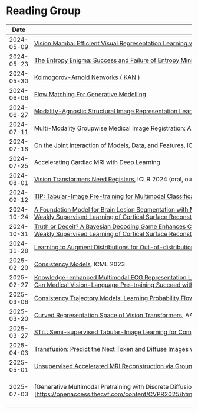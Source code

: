 # Reading Group

| Date        | Topic       | Presentation|
|-------------|-------------|-------------|
| 2024-05-09     | [Vision Mamba: Efficient Visual Representation Learning with Bidirectional State Space Model][1], ICML 2024 (poster) | [slides][2] |
| 2024-05-23     | [The Entropy Enigma: Success and Failure of Entropy Minimization][3], ICML 2024 (poster)  | [slides][4]       |
| 2024-05-30     | [Kolmogorov-Arnold Networks ( KAN )][5]  | [slides][6]       |
| 2024-06-06     | [Flow Matching For Generative Modelling][7]  | [slides][8]       |
| 2024-06-27     | [Modality-Agnostic Structural Image Representation Learning for Deformable Multi-Modality Medical Image Registration][9], CVPR 2024 | [slides][10]  |
| 2024-07-11     | Multi-Modality Groupwise Medical Image Registration: A Generative Perspective | [slides][11]  |
| 2024-07-18     | [On the Joint Interaction of Models, Data, and Features][12], ICLR 2024 (oral)   | [slides][13]  |
| 2024-07-25      | Accelerating Cardiac MRI with Deep Learning  |  [slides][14]   |
| 2024-08-01      | [Vision Transformers Need Registers][15], ICLR 2024 (oral, outstanding paper)     |  [slides_1][16], [slides][17]   |
| 2024-09-12     | [TIP: Tabular-Image Pre-training for Multimodal Classification with Incomplete Data][18], ECCV 2024  | [slides][19]   |
| 2024-10-24     | [A Foundation Model for Brain Lesion Segmentation with Mixture of Modality Experts][20], MICCAI 2024 <br> [Weakly Supervised Learning of Cortical Surface Reconstruction from Segmentations][22], MICCAI 2024 | [slides][21], [slides][23]  |
| 2024-10-31     |  [Truth or Deceit? A Bayesian Decoding Game Enhances Consistency and Reliability][24] <br> [Weakly Supervised Learning of Cortical Surface Reconstruction from Segmentations][25], BMCV 2024 | [slides][26], [slides][27] |
| 2024-11-28     |  [Learning to Augment Distributions for Out-of-distribution Detection][28]| [slides][29]   |
| 2025-02-20     | [Consistency Models][30], ICML 2023  |  [slides][31]   |
| 2025-02-27     | [Knowledge-enhanced Multimodal ECG Representation Learning with Arbitrary-Lead Inputs][32], ACL 2025 submission <br> [Can Medical Vision-Language Pre-training Succeed with Purely Synthetic Data?][33], ACL 2025 submission | [slides][34]   |
| 2025-03-06     | [Consistency Trajectory Models: Learning Probability Flow ODE Trajectory of Diffusion](https://arxiv.org/abs/2310.02279), ICLR 2024  | [slides](https://github.com/siyi-wind/BioMedIA-ReadingGroup/blob/main/slides/2025_03_06_Consistency_Trejectory_Models.pdf)  |
| 2025-03-20     | [Curved Representation Space of Vision Transformers](https://arxiv.org/abs/2210.05742), AAAI 2024 | [slides](https://github.com/siyi-wind/BioMedIA-ReadingGroup/blob/main/slides/2025-03-20-Curved_Representation_VIT.pdf) |
| 2025-03-27     | [STiL: Semi-supervised Tabular-Image Learning for Comprehensive Task-Relevant Information Exploration in Multimodal Classification](https://arxiv.org/abs/2503.06277), CVPR 2025 | [slides](https://github.com/siyi-wind/BioMedIA-ReadingGroup/blob/main/slides/2025-03-27-STiL.pptx)
| 2025-04-03     | [Transfusion: Predict the Next Token and Diffuse Images with One Multi-Modal Model](https://arxiv.org/abs/2408.11039), ICLR 2025 (oral)  | [slides](https://github.com/siyi-wind/BioMedIA-ReadingGroup/blob/main/slides/2025-04-03-Transfusion.pdf)
| 2025-05-01     | [Unsupervised Accelerated MRI Reconstruction via Ground-Truth-Free Flow Matching](https://arxiv.org/abs/2502.17174), IPMI 2025 (oral)  | [slides](https://github.com/siyi-wind/BioMedIA-ReadingGroup/blob/main/slides/2025-05-01-Unsupervised_Reconstruction.pdf)
| 2025-07-03      | [Generative Multimodal Pretraining with Discrete Diffusion Timestep Tokens][https://openaccess.thecvf.com/content/CVPR2025/html/Pan_Generative_Multimodal_Pretraining_with_Discrete_Diffusion_Timestep_Tokens_CVPR_2025_paper.html]   | [slides][https://github.com/siyi-wind/BioMedIA-ReadingGroup/blob/main/slides/2025-06-28_Diffusion_Pretraining.pptx]



[1]: https://arxiv.org/abs/2401.09417
[2]: https://github.com/siyi-wind/BioMedIA-ReadingGroup/blob/main/slides/2024-05-09-VisionMamba.pptx
[3]: https://arxiv.org/abs/2405.05012
[4]: https://docs.google.com/presentation/d/1xfnOV2OU2EPJ-tkI-JCd6538qWDLHXIokohz4zXd-BI/edit#slide=id.g2decd66459c_0_949
[5]: https://arxiv.org/abs/2404.19756
[6]: https://github.com/siyi-wind/BioMedIA-ReadingGroup/blob/main/slides/2024-05-30-KAN.pptx
[7]: https://arxiv.org/abs/2210.02747
[8]: https://github.com/siyi-wind/BioMedIA-ReadingGroup/blob/main/slides/2024-06-06-Flow-Matching.pdf
[9]: https://arxiv.org/abs/2402.18933
[10]: https://github.com/siyi-wind/BioMedIA-ReadingGroup/blob/main/slides/2024-06-27-ModalityAgnosticRegistration.pdf
[11]: https://github.com/siyi-wind/BioMedIA-ReadingGroup/blob/main/slides/2024-07-11-GroupwiseRegistration.pdf
[12]: https://openreview.net/forum?id=ze7DOLi394
[13]: https://github.com/siyi-wind/BioMedIA-ReadingGroup/blob/main/slides/2024-07-18-Generalization-Disagreement-Equality.pdf
[14]: https://github.com/siyi-wind/BioMedIA-ReadingGroup/blob/main/slides/2024-07-25-Accelerating_CMR.pdf
[15]: https://openreview.net/forum?id=2dnO3LLiJ1
[16]: https://github.com/siyi-wind/BioMedIA-ReadingGroup/blob/main/slides/2024-08-01-VIT_Register1.pptx
[17]: https://github.com/siyi-wind/BioMedIA-ReadingGroup/blob/main/slides/2024-08-01-VIT_Register2.pptx
[18]: https://arxiv.org/abs/2407.07582
[19]: https://github.com/siyi-wind/BioMedIA-ReadingGroup/blob/main/slides/2024-09-12-TIP.pdf
[20]: https://arxiv.org/pdf/2405.10246
[21]: https://github.com/siyi-wind/BioMedIA-ReadingGroup/blob/main/slides/2024-10-24-MOME.pptx
[22]: https://papers.miccai.org/miccai-2024/paper/1517_paper.pdf
[23]: https://github.com/siyi-wind/BioMedIA-ReadingGroup/blob/main/slides/2024-10-24-CoSeg.pptx
[24]: https://arxiv.org/abs/2410.01064
[25]: https://arxiv.org/abs/2408.00639
[26]: https://github.com/siyi-wind/BioMedIA-ReadingGroup/blob/main/slides/2024-10-31-LLM-Consensus.pdf
[27]: https://docs.google.com/presentation/d/1051V-mPgQZ7zV2M9I-lccPbOs5xMET244QJFR2TAv1A/edit?usp=sharing
[28]: https://proceedings.neurips.cc/paper_files/paper/2023/hash/e812af67a942c21dd0104bd929f99da1-Abstract-Conference.html
[29]: https://github.com/siyi-wind/BioMedIA-ReadingGroup/blob/main/slides/2024-11-28-Augment_Distribution.pptx
[30]: https://arxiv.org/abs/2303.01469
[31]: https://github.com/siyi-wind/BioMedIA-ReadingGroup/blob/main/slides/2025-02-20-Consistency_Models.pdf
[32]: https://openreview.net/forum?id=vyFSyfiOIu
[33]: https://arxiv.org/abs/2310.02279
[34]: https://github.com/siyi-wind/BioMedIA-ReadingGroup/blob/main/slides/2025-02-27-MLLM.pptx